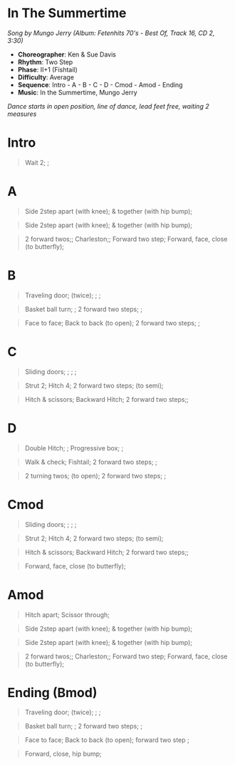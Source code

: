 # In The Summertime
*Song by Mungo Jerry (Album: Fetenhits 70's - Best Of, Track 16, CD 2, 3:30)*

* **Choreographer**: Ken & Sue Davis
* **Rhythm**: Two Step
* **Phase**: II+1 (Fishtail)
* **Difficulty**: Average
* **Sequence**: Intro - A - B - C - D - Cmod - Amod - Ending
* **Music**: In the Summertime, Mungo Jerry

*Dance starts in open position, line of dance, lead feet free, waiting 2 measures*

# Intro

> Wait 2; ;

# A

> Side 2step apart (with knee); & together (with hip bump);

> Side 2step apart (with knee); & together (with hip bump);

> 2 forward twos;; Charleston;; Forward two step; Forward, face, close (to butterfly);

# B

> Traveling door; (twice); ; ;

> Basket ball turn; ; 2 forward two steps; ;

> Face to face; Back to back (to open); 2 forward two steps; ;

# C

> Sliding doors; ; ; ;

> Strut 2; Hitch 4; 2 forward two steps; (to semi);

> Hitch & scissors; Backward Hitch; 2 forward two steps;;

# D

> Double Hitch; ; Progressive box; ;

> Walk & check; Fishtail; 2 forward two steps; ;

> 2 turning twos; (to open); 2 forward two steps; ;

# Cmod

> Sliding doors; ; ; ;

> Strut 2; Hitch 4; 2 forward two steps; (to semi);

> Hitch & scissors; Backward Hitch; 2 forward two steps;;

> Forward, face, close (to butterfly);

# Amod

> Hitch apart; Scissor through;

> Side 2step apart (with knee); & together (with hip bump);

> Side 2step apart (with knee); & together (with hip bump);

> 2 forward twos;; Charleston;; Forward two step; Forward, face, close (to butterfly);

# Ending (Bmod)

> Traveling door; (twice); ; ;

> Basket ball turn; ; 2 forward two steps; ;

> Face to face; Back to back (to open); forward two step ;

> Forward, close, hip bump;

<meta name="x:audio-file" content="m/Mungo Jerry/Mungo Jerry - In The Summertime.mp3" >